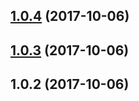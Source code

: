 <a name="1.0.4"></a>
## [1.0.4](https://github.com/ipld/js-ipld-raw/compare/v1.0.3...v1.0.4) (2017-10-06)



<a name="1.0.3"></a>
## [1.0.3](https://github.com/ipld/js-ipld-raw/compare/v1.0.2...v1.0.3) (2017-10-06)



<a name="1.0.2"></a>
## 1.0.2 (2017-10-06)



